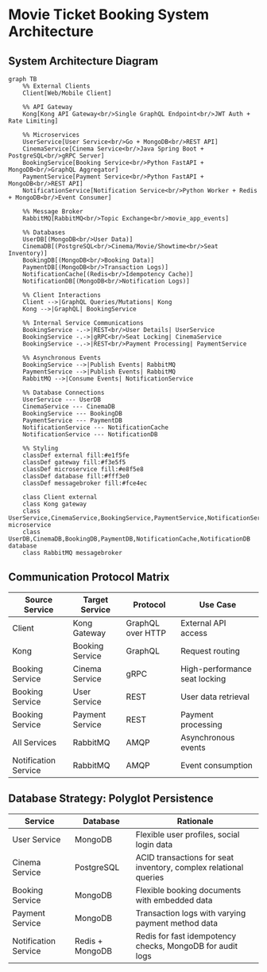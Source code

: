# Movie Ticket Booking System Architecture

## System Architecture Diagram

```mermaid
graph TB
    %% External Clients
    Client[Web/Mobile Client]
    
    %% API Gateway
    Kong[Kong API Gateway<br/>Single GraphQL Endpoint<br/>JWT Auth + Rate Limiting]
    
    %% Microservices
    UserService[User Service<br/>Go + MongoDB<br/>REST API]
    CinemaService[Cinema Service<br/>Java Spring Boot + PostgreSQL<br/>gRPC Server]
    BookingService[Booking Service<br/>Python FastAPI + MongoDB<br/>GraphQL Aggregator]
    PaymentService[Payment Service<br/>Python FastAPI + MongoDB<br/>REST API]
    NotificationService[Notification Service<br/>Python Worker + Redis + MongoDB<br/>Event Consumer]
    
    %% Message Broker
    RabbitMQ[RabbitMQ<br/>Topic Exchange<br/>movie_app_events]
    
    %% Databases
    UserDB[(MongoDB<br/>User Data)]
    CinemaDB[(PostgreSQL<br/>Cinema/Movie/Showtime<br/>Seat Inventory)]
    BookingDB[(MongoDB<br/>Booking Data)]
    PaymentDB[(MongoDB<br/>Transaction Logs)]
    NotificationCache[(Redis<br/>Idempotency Cache)]
    NotificationDB[(MongoDB<br/>Notification Logs)]
    
    %% Client Interactions
    Client -->|GraphQL Queries/Mutations| Kong
    Kong -->|GraphQL| BookingService
    
    %% Internal Service Communications
    BookingService -.->|REST<br/>User Details| UserService
    BookingService -.->|gRPC<br/>Seat Locking| CinemaService
    BookingService -.->|REST<br/>Payment Processing| PaymentService
    
    %% Asynchronous Events
    BookingService -->|Publish Events| RabbitMQ
    PaymentService -->|Publish Events| RabbitMQ
    RabbitMQ -->|Consume Events| NotificationService
    
    %% Database Connections
    UserService --- UserDB
    CinemaService --- CinemaDB
    BookingService --- BookingDB
    PaymentService --- PaymentDB
    NotificationService --- NotificationCache
    NotificationService --- NotificationDB
    
    %% Styling
    classDef external fill:#e1f5fe
    classDef gateway fill:#f3e5f5
    classDef microservice fill:#e8f5e8
    classDef database fill:#fff3e0
    classDef messagebroker fill:#fce4ec
    
    class Client external
    class Kong gateway
    class UserService,CinemaService,BookingService,PaymentService,NotificationService microservice
    class UserDB,CinemaDB,BookingDB,PaymentDB,NotificationCache,NotificationDB database
    class RabbitMQ messagebroker
```

## Communication Protocol Matrix

| Source Service | Target Service | Protocol | Use Case |
|---------------|---------------|----------|----------|
| Client | Kong Gateway | GraphQL over HTTP | External API access |
| Kong | Booking Service | GraphQL | Request routing |
| Booking Service | Cinema Service | gRPC | High-performance seat locking |
| Booking Service | User Service | REST | User data retrieval |
| Booking Service | Payment Service | REST | Payment processing |
| All Services | RabbitMQ | AMQP | Asynchronous events |
| Notification Service | RabbitMQ | AMQP | Event consumption |

## Database Strategy: Polyglot Persistence

| Service | Database | Rationale |
|---------|----------|-----------|
| User Service | MongoDB | Flexible user profiles, social login data |
| Cinema Service | PostgreSQL | ACID transactions for seat inventory, complex relational queries |
| Booking Service | MongoDB | Flexible booking documents with embedded data |
| Payment Service | MongoDB | Transaction logs with varying payment method data |
| Notification Service | Redis + MongoDB | Redis for fast idempotency checks, MongoDB for audit logs |